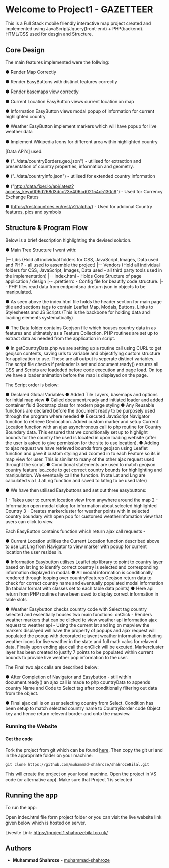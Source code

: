 # Welcome to Project1 - GAZETTEER

This is a Full Stack mobile friendly interactive map project created and implemented using JavaScript/Jquery(front-end) + PHP(backend). HTML/CSS used for desgin and Structure.

## Core Design

The main features implemented were the follwing:

● Render Map Correctly

● Render EasyButtons with distinct features correctly

● Render basemaps view correctly

● Current Location EasyButton views current location on map

● Information EasyButton views modal popup of information for current highlighted country

● Weather EasyButton implement markers which will have popup for live weather data

● Implement Wikipedia Icons for different area within highlighted country

[Data APi's] used:

● ("../data/countryBorders.geo.json") - utilised for extraction and presentation of country properties, information and geometry.

● ("../data/countryInfo.json") - utilised for extended country information

● ("http://data.fixer.io/api/latest?access_key=006d268d3dcc23e406cd02154c5130c9") - Used for Currency Exchange Rates

● (https://restcountries.eu/rest/v2/alpha/) - Used for addional Country features, pics and symbols

## Structure & Program Flow

Below is a brief description highlighting the devised solution.

● Main Tree Structure I went with:

|-- Libs (Hold all individual folders for CSS, JavaScript, Images, Data used and PHP - all used to assemble the project)
|-- Vendors (Hold all individual folders for CSS, JavaScript, Images, Data used - all third party tools used in the implementation)
|-- index.html - Holds Core Structure of page application / design
|-- .prettierrc - Config file for beautify code structure.
|-- PHP files read data from endpointsna dreturn json in objects to be manipulated.

● As seen above the index.html file holds the header section for main page title and sections tags to contain Leaflet Map, Modals, Buttons, Links to Stylesheets and JS Scripts (This is the backbone for holding data and loading elements systematically)

● The Data folder contains Geojson file which houses country data in as features and ultimately as a Feature Collection. PHP routines are set up to extract data as needed from the application in script.

● In getCountryData.php we are setting up a routine call using CURL to get geojson contents, saving urls to variable and objectifying custom structure for application to use. These are all output is seperate distinct variables. The script file checks if preloader is set and document.ready() ensures all CSS and Scripts are loadeded before code execution and page load. On top we have a loader animation before the map is displayed on the page.

The Script order is below:

● Declared Global Variables
● Added Tile Layers, basemaps and options for initial map view
● Called document.ready and initiated loader and added container fluid Bootstrap class for modern page styling
● Any Reusable functions are declared before the document ready to be purposely used through the program where needed
● Executed JavaScript Navigator function to retrieve Geolocation. Added custom marker and setup Current Location function with an ajax asynchronous call to php routine for Country Boundary data. This ensured that we conditionally set up to highlight bounds for the country the used is located in upon loading website (after the user is asked to give permission for the site to use location).
● Adding to ajax request we have retrieved bounds from geojson using Leaflet function and gave it custom styling and zoomed in to each Feature so its in map view for user. This is similar to many of the other ajax request used throught the script.
● Conditional statements are used to match geojson country feature iso_code to get correct country bounds for highlighting and manipulation. We eventually call the function. (Note Lat and Lng are calculated via L.LatLng function and saved to latlng to be used later)

● We have then utilised Easybuttons and set out three easybuttons:

1 - Takes user to current location view from anywhere around the map
2 - Information open modal dialog for information about selected highlighted Country
3 - Creates markercluster for weather points with in selected country boundary with open pop for customed weatherinfomation view that users can click to view.

Each EasyButton contains function which return ajax call requests -

● Current Location utilities the Current Location function described above to use Lat Lng from Navigator to view marker with popup for current location the user resides in.

● Information Easybutton utilises Leaflet pip library to point to country layer based on lat lng to identify correct country is selected and corresponding information displayed in modal.
● All modal information is conditionally rendered through looping over countryFeatures Geojson return data to check for correct country name and eventually populated modal information (In tabular format with classes set to each table data points)
● Here api return from PHP routines have been used to display correct information in table slots

● Weather Easybutton checks country code with Select tag country selected and essentially houses two main functions:
onClick - Renders weather markers that can be clicked to view weather api information
ajax request to weather api - Using the current lat and lng on mapview the markers displayed will have the property of popups and ajax request will populated the popup with decorated relavent weather information including weather icons for live weather in the state and full math calcs for relavent data. Finally upon ending ajax call the onClick will be excuted.
Markercluster layer has been created to justify 7 points to be populated within current bounds to provide live weather pop information to the user.

The Final two ajax calls are described below:

● After Completion of Navigator and Easybutton - still within document.ready() an ajax call is made to php countryData to appends country Name and Code to Select tag after conditionally filtering out data from the object.

● Final ajax call is on user selecting country from Select. Condition has been setup to match selected country name to CountryBorder code Object key and hence return relevent border and onto the mapview.

### Running the Website

#### Get the code

Fork the project from git which can be found [here](https://github.com/muhammad-shahroze/shahrozeBilal.git). Then copy the git url and in the appropriate folder on your machine:

```
git clone https://github.com/muhammad-shahroze/shahrozeBilal.git
```

This will create the project on your local machine. Open the project in VS code (or alternative app). Make sure that Project 1 is selected

## Running the app

To run the app:

Open index.html file form project folder or you can visit the live website link given below which is hosted on server.

Livesite Link: https://project1.shahrozebilal.co.uk/

## Authors

- **Muhammad Shahroze** - [muhammad-shahroze](https://github.com/muhammad-shahroze)

